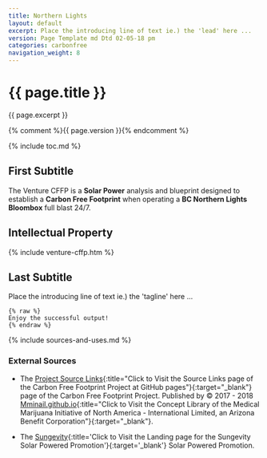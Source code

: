 ```yaml
---
title: Northern Lights
layout: default
excerpt: Place the introducing line of text ie.) the 'lead' here ...
version: Page Template md Dtd 02-05-18 pm
categories: carbonfree
navigation_weight: 8
---
```

# {{ page.title }}

{{ page.excerpt }}

{% comment %}{{ page.version }}{% endcomment %}

{% include toc.md %}

## First Subtitle

The Venture CFFP is a **Solar Power** analysis and blueprint designed to establish a **Carbon Free Footprint** when operating a **BC Northern Lights Bloombox** full blast 24/7.

## Intellectual Property

{% include venture-cffp.htm %}

## Last Subtitle

Place the introducing line of text ie.) the 'tagline' here ...

```liquid
{% raw %}
Enjoy the successful output!
{% endraw %}
```

{% include sources-and-uses.md %}

### External Sources

- The [Project Source Links](https://mminail.github.io/CFFP/Source-Carbon-Free-Links.htm){:title="Click to Visit the Source Links page of the Carbon Free Footprint Project at GitHub pages"}{:target="_blank"} page of the Carbon Free Footprint Project. Published by © 2017 - 2018 [Mminail.github.io](https://mminail.github.io/){:title="Click to Visit the Concept Library of the Medical Marijuana Initiative of North America - International Limited, an Arizona Benefit Corporation"}{:target="_blank"}.

- The [Sungevity](https://medmj.us/SolarPowerYes){:title='Click to Visit the Landing page for the Sungevity Solar Powered Promotion'}{:target='_blank'} Solar Powered Promotion.
